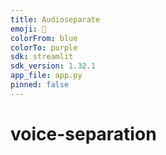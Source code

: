 ```yaml
---
title: Audioseparate
emoji: 🚀
colorFrom: blue
colorTo: purple
sdk: streamlit
sdk_version: 1.32.1
app_file: app.py
pinned: false
---
```

# voice-separation
